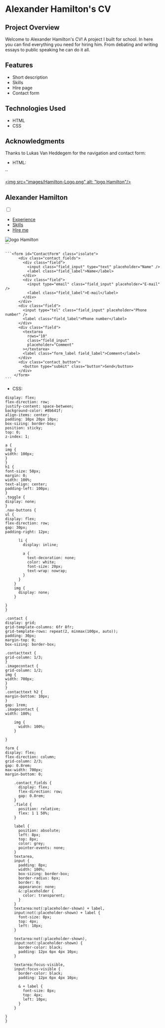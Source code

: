 # Alexander Hamilton's CV

## Project Overview

Welcome to Alexander Hamilton's CV! A project I built for school. In here you can find everything you need for hiring him.
From debating and writing essays to public speaking he can do it all.

## Features

- Short description
- Skills
- Hire page
- Contact form

## Technologies Used

- HTML
- CSS

## Acknowledgments

Thanks to Lukas Van Heddegem for the navigation and contact form:

- HTML:

``<nav>
<a href="index.html">
<img src="images/Hamilton-Logo.png" alt: "logo Hamilton"/>
</a>
<h1>Alexander Hamilton</h1>
<input id="header-collapsible" class="toggle" type="checkbox" />
<label for="header-collapsible" class="lbl-toggle">
<div class="l1 line"></div>
<div class="l2 line"></div>
<div class="l3 line"></div>
</label>
<div class="nav-buttons collapsible-content">
<ul>
<li><a href="#">Experience</a></li>
<li><a href="skills.html">Skills</a></li>
<li><a href="hire.html">Hire me</a></li>
</ul>
<img src="images/Hamilton-Logo.png" alt="logo Hamilton" />
</div>
</nav>
```

    ```<form id="ContactForm" class="isolate">
          <div class="contact_fields">
            <div class="field">
              <input class="field_input" type="text" placeholder="Name" />
              <label class="field_label">Name</label>
            </div>
            <div class="field">
              <input type="email" class="field_input" placeholder="E-mail" />
              <label class="field_label">E-mail</label>
            </div>
          </div>
          <div class="field">
            <input type="tel" class="field_input" placeholder="Phone number" />
            <label class="field_label">Phone number</label>
          </div>
          <div class="field">
            <textarea
              rows="10"
              class="field_input"
              placeholder="Comment"
            ></textarea>
            <label class="form_label field_label">Comment</label>
          </div>
          <div class="contact_button">
            <button type="submit" class="button">Send</button>
          </div>
        </form>
    ```

- CSS:

```nav {
display: flex;
flex-direction: row;
justify-content: space-between;
background-color: #8b641f;
align-items: center;
padding: 10px 20px 10px;
box-sizing: border-box;
position: sticky;
top: 0;
z-index: 1;

a {
img {
width: 100px;
}
}
h1 {
font-size: 50px;
margin: 0;
width: 100%;
text-align: center;
padding-left: 100px;
}
.toggle {
display: none;
}
.nav-buttons {
ul {
display: flex;
flex-direction: row;
gap: 30px;
padding-right: 12px;

      li {
        display: inline;

        a {
          text-decoration: none;
          color: white;
          font-size: 20px;
          text-wrap: nowrap;
        }
      }
    }
    img {
      display: none;
    }

}
}

.contact {
display: grid;
grid-template-columns: 6fr 8fr;
grid-template-rows: repeat(2, minmax(100px, auto));
padding: 30px;
margin-top: 0;
box-sizing: border-box;

.contacttext {
grid-column: 1/3;
}
.imagecontact {
grid-column: 1/2;
img {
width: 700px;
}
}
.contacttext h2 {
margin-bottom: 10px;
}
gap: 1rem;
.imagecontact {
width: 100%;

    img {
      width: 100%;
    }

}

form {
display: flex;
flex-direction: column;
grid-column: 2/3;
gap: 0.8rem;
max-width: 700px;
margin-bottom: 0;

    .contact_fields {
      display: flex;
      flex-direction: row;
      gap: 0.8rem;
    }
    .field {
      position: relative;
      flex: 1 1 50%;
    }

    label {
      position: absolute;
      left: 8px;
      top: 8px;
      color: grey;
      pointer-events: none;
    }
    textarea,
    input {
      padding: 8px;
      width: 100%;
      box-sizing: border-box;
      border-radius: 6px;
      border: 0;
      appearance: none;
      &::placeholder {
        color: transparent;
      }
    }
    textarea:not(:placeholder-shown) + label,
    input:not(:placeholder-shown) + label {
      font-size: 8px;
      top: 4px;
      left: 10px;
    }

    textarea:not(:placeholder-shown),
    input:not(:placeholder-shown) {
      border-color: black;
      padding: 12px 6px 4px 10px;
    }

    textarea:focus-visible,
    input:focus-visible {
      border-color: black;
      padding: 12px 6px 4px 10px;

      & + label {
        font-size: 8px;
        top: 4px;
        left: 10px;
      }
    }

}
}
```
